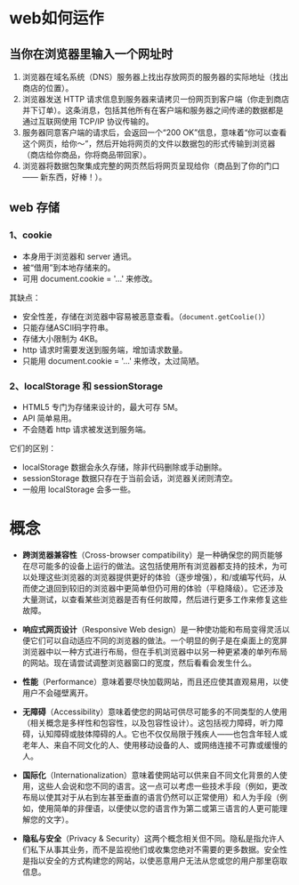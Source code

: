 # web如何运作

## 当你在浏览器里输入一个网址时

1.  浏览器在域名系统（DNS）服务器上找出存放网页的服务器的实际地址（找出商店的位置）。
2.  浏览器发送 HTTP 请求信息到服务器来请拷贝一份网页到客户端（你走到商店并下订单）。这条消息，包括其他所有在客户端和服务器之间传递的数据都是通过互联网使用 TCP/IP 协议传输的。
3.  服务器同意客户端的请求后，会返回一个“200 OK”信息，意味着“你可以查看这个网页，给你～”，然后开始将网页的文件以数据包的形式传输到浏览器（商店给你商品，你将商品带回家）。
4.  浏览器将数据包聚集成完整的网页然后将网页呈现给你（商品到了你的门口 —— 新东西，好棒！）。
## web 存储
### 1、cookie

-   本身用于浏览器和 server 通讯。
-   被“借用”到本地存储来的。
-   可用 document.cookie = '...' 来修改。

其缺点：
- 安全性差，存储在浏览器中容易被恶意查看。（`document.getCoolie()`）
-   只能存储ASCII码字符串。
-   存储大小限制为 4KB。
-   http 请求时需要发送到服务端，增加请求数量。
-   只能用 document.cookie = '...' 来修改，太过简陋。

### 2、localStorage 和 sessionStorage

-   HTML5 专门为存储来设计的，最大可存 5M。
-   API 简单易用。
-   不会随着 http 请求被发送到服务端。

它们的区别：

-   localStorage 数据会永久存储，除非代码删除或手动删除。
-   sessionStorage 数据只存在于当前会话，浏览器关闭则清空。
-   一般用 localStorage 会多一些。

# 概念

- **跨浏览器兼容性**（Cross-browser compatibility）是一种确保您的网页能够在尽可能多的设备上运行的做法。这包括使用所有浏览器都支持的技术，为可以处理这些浏览器的浏览器提供更好的体验（逐步增强），和/或编写代码，从而使之退回到较旧的浏览器中更简单但仍可用的体验（平稳降级）。它还涉及大量测试，以查看某些浏览器是否有任何故障，然后进行更多工作来修复这些故障。

- **响应式网页设计**（Responsive Web design）是一种使功能和布局变得灵活以便它们可以自动适应不同的浏览器的做法。一个明显的例子是在桌面上的宽屏浏览器中以一种方式进行布局，但在手机浏览器中以另一种更紧凑的单列布局的网站。现在请尝试调整浏览器窗口的宽度，然后看看会发生什么。

- **性能**（Performance）意味着要尽快加载网站，而且还应使其直观易用，以使用户不会碰壁离开。

- **无障碍**（Accessibility）意味着使您的网站可供尽可能多的不同类型的人使用（相关概念是多样性和包容性，以及包容性设计）。这包括视力障碍，听力障碍，认知障碍或肢体障碍的人。它也不仅仅局限于残疾人——也包含年轻人或老年人、来自不同文化的人、使用移动设备的人、或网络连接不可靠或缓慢的人。

- **国际化**（Internationalization）意味着使网站可以供来自不同文化背景的人使用，这些人会说和您不同的语言。这一点可以考虑一些技术手段（例如，更改布局以使其对于从右到左甚至垂直的语言仍然可以正常使用）和人为手段（例如，使用简单的非俚语，以便使以您的语言作为第二或第三语言的人更可能理解您的文字）。

- **隐私与安全**（Privacy & Security）这两个概念相关但不同。隐私是指允许人们私下从事其业务，而不是监视他们或收集您绝对不需要的更多数据。安全性是指以安全的方式构建您的网站，以使恶意用户无法从您或您的用户那里窃取信息。